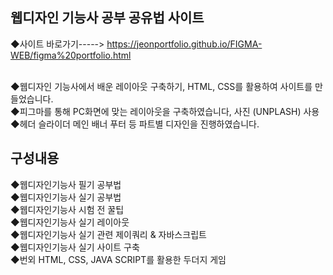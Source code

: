 ## 웹디자인 기능사 공부 공유법 사이트 

◆사이트 바로가기-----> https://jeonportfolio.github.io/FIGMA-WEB/figma%20portfolio.html<br><br>


◆웹디자인 기능사에서 배운 레이아웃 구축하기, HTML, CSS를 활용하여 사이트를 만들었습니다. <br>
◆피그마를 통해 PC화면에 맞는 레이아웃을 구축하였습니다, 사진 (UNPLASH) 사용<br>
◆헤더 슬라이더 메인 배너 푸터 등 파트별 디자인을 진행하였습니다.<br>


## 구성내용 

◆웹디자인기능사 필기 공부법 <br>
◆웹디자인기능사 실기 공부법 <br>
◆웹디자인기능사 시험 전 꿀팁 <br>
◆웹디자인기능사 실기 레이아웃 <br>
◆웹디자인기능사 실기 관련 제이쿼리 & 자바스크립트 <br>
◆웹디자인기능사 실기 사이트 구축 <br>
◆번외 HTML, CSS, JAVA SCRIPT를 활용한 두더지 게임 <br>
